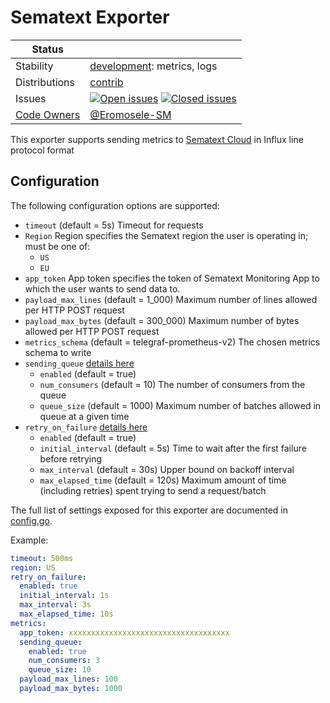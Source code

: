 # Sematext Exporter
<!-- status autogenerated section -->
| Status        |           |
| ------------- |-----------|
| Stability     | [development]: metrics, logs   |
| Distributions | [contrib] |
| Issues        | [![Open issues](https://img.shields.io/github/issues-search/open-telemetry/opentelemetry-collector-contrib?query=is%3Aissue%20is%3Aopen%20label%3Aexporter%2Fsematext%20&label=open&color=orange&logo=opentelemetry)](https://github.com/open-telemetry/opentelemetry-collector-contrib/issues?q=is%3Aopen+is%3Aissue+label%3Aexporter%2Fsematext) [![Closed issues](https://img.shields.io/github/issues-search/open-telemetry/opentelemetry-collector-contrib?query=is%3Aissue%20is%3Aclosed%20label%3Aexporter%2Fsematext%20&label=closed&color=blue&logo=opentelemetry)](https://github.com/open-telemetry/opentelemetry-collector-contrib/issues?q=is%3Aclosed+is%3Aissue+label%3Aexporter%2Fsematext) |
| [Code Owners](https://github.com/open-telemetry/opentelemetry-collector-contrib/blob/main/CONTRIBUTING.md#becoming-a-code-owner)    | [@Eromosele-SM](https://www.github.com/Eromosele-SM) |

[development]: https://github.com/open-telemetry/opentelemetry-collector#development
[contrib]: https://github.com/open-telemetry/opentelemetry-collector-releases/tree/main/distributions/otelcol-contrib
<!-- end autogenerated section -->

This exporter supports sending metrics to [Sematext Cloud](https://sematext.com/) in Influx line protocol format

## Configuration

The following configuration options are supported:
* `timeout` (default = 5s) Timeout for requests
* `Region`  Region specifies the Sematext region the user is operating in; must be one of:
  * `US`
  * `EU`
* `app_token` App token specifies the token of Sematext Monitoring App to which the user wants to send data to.
* `payload_max_lines` (default = 1_000) Maximum number of lines allowed per HTTP POST request
* `payload_max_bytes` (default = 300_000) Maximum number of bytes allowed per HTTP POST request
* `metrics_schema` (default = telegraf-prometheus-v2) The chosen metrics schema to write
* `sending_queue` [details here](https://github.com/open-telemetry/opentelemetry-collector/blob/v0.25.0/exporter/exporterhelper/README.md#configuration)
    * `enabled` (default = true)
    * `num_consumers` (default = 10) The number of consumers from the queue
    * `queue_size` (default = 1000) Maximum number of batches allowed in queue at a given time
* `retry_on_failure` [details here](https://github.com/open-telemetry/opentelemetry-collector/blob/v0.25.0/exporter/exporterhelper/README.md#configuration)
    * `enabled` (default = true)
    * `initial_interval` (default = 5s) Time to wait after the first failure before retrying
    * `max_interval` (default = 30s) Upper bound on backoff interval
    * `max_elapsed_time` (default = 120s) Maximum amount of time (including retries) spent trying to send a request/batch

The full list of settings exposed for this exporter are documented in [config.go](config.go).

Example:
```yaml
timeout: 500ms
region: US  
retry_on_failure:
  enabled: true
  initial_interval: 1s
  max_interval: 3s
  max_elapsed_time: 10s
metrics:
  app_token: xxxxxxxxxxxxxxxxxxxxxxxxxxxxxxxxxxxx
  sending_queue:
    enabled: true
    num_consumers: 3
    queue_size: 10
  payload_max_lines: 100
  payload_max_bytes: 1000
```
